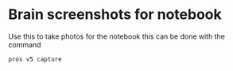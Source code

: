 # Brain screenshots for notebook

Use this to take photos for the notebook this can be done with the command

```pros v5 capture```